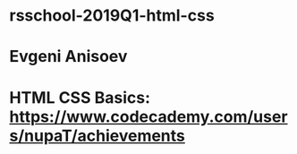 # rsschool-2019Q1-html-css
# Evgeni Anisoev 
# HTML CSS Basics: https://www.codecademy.com/users/nupaT/achievements
